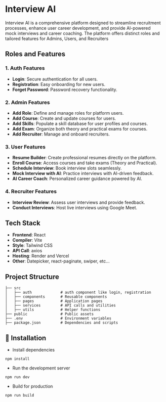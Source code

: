 # Interview AI

Interview AI is a comprehensive platform designed to streamline recruitment processes, enhance user career development, and provide AI-powered mock interviews and career coaching. The platform offers distinct roles and tailored features for Admins, Users, and Recruiters

## Roles and Features

### 1. **Auth Features**
- **Login**: Secure authentication for all users.
- **Registration**: Easy onboarding for new users.
- **Forget Password**: Password recovery functionality.

### 2. **Admin Features**
- **Add Role**: Define and manage roles for platform users.
- **Add Course**: Create and update courses for users.
- **Add Skills**: Populate a skill database for user profiles and courses.
- **Add Exam**: Organize both theory and practical exams for courses.
- **Add Recruiter**: Manage and onboard recruiters.

### 3. **User Features**
- **Resume Builder**: Create professional resumes directly on the platform.
- **Enroll Course**: Access courses and take exams (Theory and Practical).
- **Schedule Interview**: Book interview slots seamlessly.
- **Mock Interview with AI**: Practice interviews with AI-driven feedback.
- **AI Career Coach**: Personalized career guidance powered by AI.

### 4. **Recruiter Features**
- **Interview Review**: Assess user interviews and provide feedback.
- **Conduct Interviews**: Host live interviews using Google Meet.


## Tech Stack
- **Frontend**: React
- **Compiler**: Vite
- **Style**: Tailwind CSS
- **API Call**: axios
- **Hosting**: Render and Vercel
- **Other**: Datepicker, react-paginate, swiper, etc...


## Project Structure
```
├── src
│   ├── auth             # auth component like login, registration
│   ├── components       # Reusable components
│   ├── pages            # Application pages
│   ├── services         # API calls and utilities
│   ├── utils            # Helper functions
├── public               # Public assets
├── .env                 # Environment variables
├── package.json         # Dependencies and scripts
```

## 🚀 Installation
- Install dependencies
```
npm install
```
- Run the development server
```
npm run dev
```
- Build for production
```
npm run build
```
